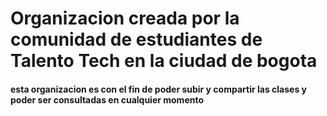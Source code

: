 # Organizacion creada por la comunidad de estudiantes de Talento Tech en la ciudad de bogota

#### esta organizacion es con el fin de poder subir y compartir las clases y poder ser consultadas en cualquier momento 

